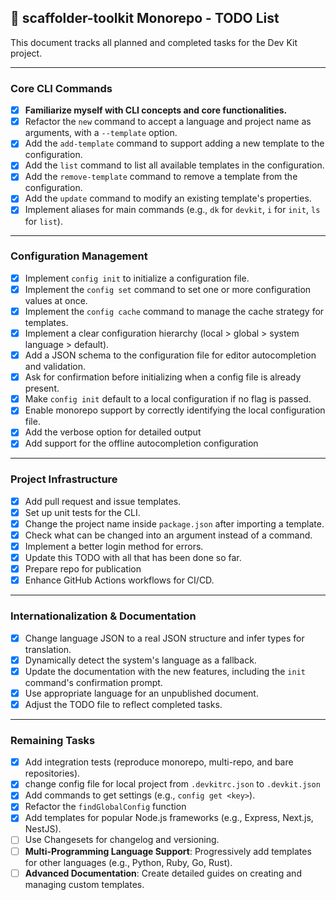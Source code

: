## 🚀 scaffolder-toolkit Monorepo - TODO List

This document tracks all planned and completed tasks for the Dev Kit project.

---

### Core CLI Commands

- [x] **Familiarize myself with CLI concepts and core functionalities.**
- [x] Refactor the `new` command to accept a language and project name as arguments, with a `--template` option.
- [x] Add the `add-template` command to support adding a new template to the configuration.
- [x] Add the `list` command to list all available templates in the configuration.
- [x] Add the `remove-template` command to remove a template from the configuration.
- [x] Add the `update` command to modify an existing template's properties.
- [x] Implement aliases for main commands (e.g., `dk` for `devkit`, `i` for `init`, `ls` for `list`).

---

### Configuration Management

- [x] Implement `config init` to initialize a configuration file.
- [x] Implement the `config set` command to set one or more configuration values at once.
- [x] Implement the `config cache` command to manage the cache strategy for templates.
- [x] Implement a clear configuration hierarchy (local > global > system language > default).
- [x] Add a JSON schema to the configuration file for editor autocompletion and validation.
- [x] Ask for confirmation before initializing when a config file is already present.
- [x] Make `config init` default to a local configuration if no flag is passed.
- [x] Enable monorepo support by correctly identifying the local configuration file.
- [x] Add the verbose option for detailed output
- [x] Add support for the offline autocompletion configuration

---

### Project Infrastructure

- [x] Add pull request and issue templates.
- [x] Set up unit tests for the CLI.
- [x] Change the project name inside `package.json` after importing a template.
- [x] Check what can be changed into an argument instead of a command.
- [x] Implement a better login method for errors.
- [x] Update this TODO with all that has been done so far.
- [x] Prepare repo for publication
- [x] Enhance GitHub Actions workflows for CI/CD.

---

### Internationalization & Documentation

- [x] Change language JSON to a real JSON structure and infer types for translation.
- [x] Dynamically detect the system's language as a fallback.
- [x] Update the documentation with the new features, including the `init` command's confirmation prompt.
- [x] Use appropriate language for an unpublished document.
- [x] Adjust the TODO file to reflect completed tasks.

---

### Remaining Tasks

- [x] Add integration tests (reproduce monorepo, multi-repo, and bare repositories).
- [x] change config file for local project from `.devkitrc.json` to `.devkit.json`
- [x] Add commands to get settings (e.g., `config get <key>`).
- [x] Refactor the `findGlobalConfig` function
- [x] Add templates for popular Node.js frameworks (e.g., Express, Next.js, NestJS).
- [ ] Use Changesets for changelog and versioning.
- [ ] **Multi-Programming Language Support**: Progressively add templates for other languages (e.g., Python, Ruby, Go, Rust).
- [ ] **Advanced Documentation**: Create detailed guides on creating and managing custom templates.
